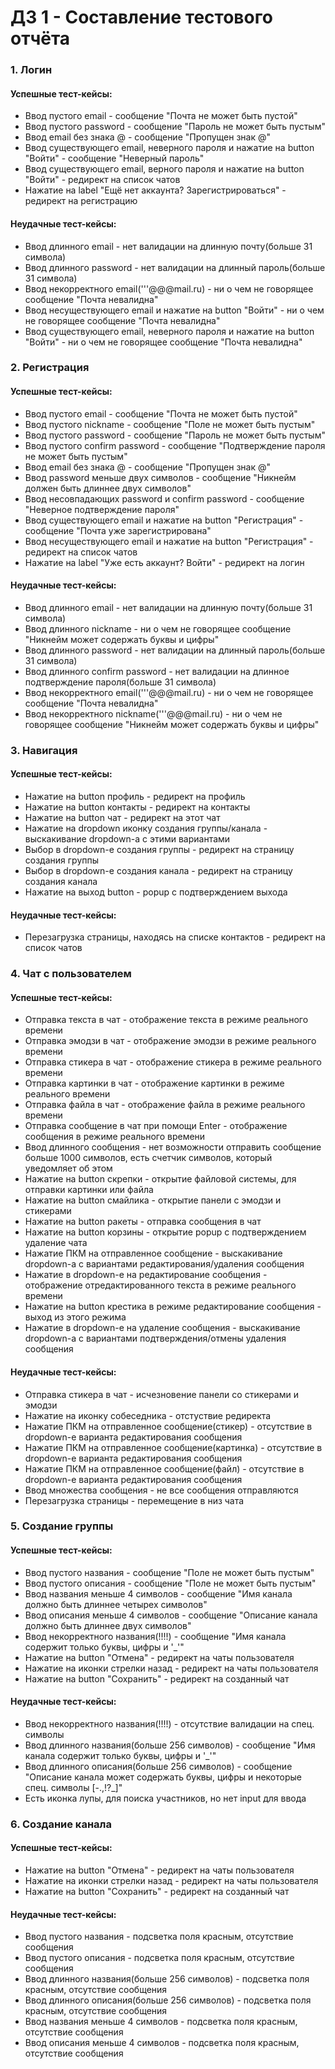 # ДЗ 1 - Составление тестового отчёта

### 1. Логин

#### Успешные тест-кейсы:
+ Ввод пустого email - сообщение "Почта не может быть пустой"
+ Ввод пустого password - сообщение "Пароль не может быть пустым"
+ Ввод email без знака @ - сообщение "Пропущен знак @"
+ Ввод существующего email, неверного пароля и нажатие на button "Войти" - сообщение "Неверный пароль"
+ Ввод существующего email, верного пароля и нажатие на button "Войти" - редирект на список чатов
+ Нажатие на label "Ещё нет аккаунта? Зарегистрироваться" - редирект на регистрацию

#### Неудачные тест-кейсы:
- Ввод длинного email - нет валидации на длинную почту(больше 31 символа)
- Ввод длинного password - нет валидации на длинный пароль(больше 31 символа)
- Ввод некорректного email('''@@@mail.ru) - ни о чем не говорящее сообщение "Почта невалидна"
- Ввод несуществующего email и нажатие на button "Войти" - ни о чем не говорящее сообщение "Почта невалидна"
- Ввод существующего email, неверного пароля и нажатие на button "Войти" - ни о чем не говорящее сообщение "Почта невалидна"

### 2. Регистрация

#### Успешные тест-кейсы:
+ Ввод пустого email - сообщение "Почта не может быть пустой"
+ Ввод пустого nickname - сообщение "Поле не может быть пустым"
+ Ввод пустого password - сообщение "Пароль не может быть пустым"
+ Ввод пустого confirm password - сообщение "Подтверждение пароля не может быть пустым"
+ Ввод email без знака @ - сообщение "Пропущен знак @"
+ Ввод password меньше двух символов - сообщение "Никнейм должен быть длиннее двух символов"
+ Ввод несовпадающих password и confirm password - сообщение "Неверное подтверждение пароля"
+ Ввод существующего email и нажатие на button "Регистрация" - сообщение "Почта уже зарегистрирована"
+ Ввод несуществующего email и нажатие на button "Регистрация" - редирект на список чатов
+ Нажатие на label "Уже есть аккаунт? Войти" - редирект на логин

#### Неудачные тест-кейсы:
- Ввод длинного email - нет валидации на длинную почту(больше 31 символа)
- Ввод длинного nickname - ни о чем не говорящее сообщение "Никнейм может содержать буквы и цифры"
- Ввод длинного password - нет валидации на длинный пароль(больше 31 символа)
- Ввод длинного confirm password - нет валидации на длинное подтверждение пароля(больше 31 символа)
- Ввод некорректного email('''@@@mail.ru) - ни о чем не говорящее сообщение "Почта невалидна"
- Ввод некорректного nickname('''@@@mail.ru) - ни о чем не говорящее сообщение "Никнейм может содержать буквы и цифры"

### 3. Навигация

#### Успешные тест-кейсы:
+ Нажатие на button профиль - редирект на профиль
+ Нажатие на button контакты - редирект на контакты
+ Нажатие на button чат - редирект на этот чат
+ Нажатие на dropdown иконку создания группы/канала - выскакивание dropdown-а с этими вариантами
+ Выбор в dropdown-е создания группы - редирект на страницу создания группы
+ Выбор в dropdown-е создания канала - редирект на страницу создания канала
+ Нажатие на выход button - popup с подтверждением выхода

#### Неудачные тест-кейсы:
- Перезагрузка страницы, находясь на списке контактов - редирект на список чатов 

### 4. Чат с пользователем

#### Успешные тест-кейсы:
+ Отправка текста в чат - отображение текста в режиме реального времени
+ Отправка эмодзи в чат - отображение эмодзи в режиме реального времени
+ Отправка стикера в чат - отображение стикера в режиме реального времени
+ Отправка картинки в чат - отображение картинки в режиме реального времени
+ Отправка файла в чат - отображение файла в режиме реального времени
+ Отправка сообщение в чат при помощи Enter - отображение сообщения в режиме реального времени
+ Ввод длинного сообщения - нет возможности отправить сообщение больше 1000 символов, есть счетчик символов, который уведомляет об этом
+ Нажатие на button скрепки - открытие файловой системы, для отправки картинки или файла
+ Нажатие на button смайлика - открытие панели с эмодзи и стикерами
+ Нажатие на button ракеты -  отправка сообщения в чат
+ Нажатие на button корзины -  открытие popup с подтверждением удаление чата
+ Нажатие ПКМ на отправленное сообщение - выскакивание dropdown-а с вариантами редактирования/удаления сообщения
+ Нажатие в dropdown-е на редактирование сообщения - отображение отредактированного текста в режиме реального времени
+ Нажатие на button крестика в режиме редактирование сообщения - выход из этого режима
+ Нажатие в dropdown-е на удаление сообщения - выскакивание dropdown-а с вариантами подтверждения/отмены удаления сообщения

#### Неудачные тест-кейсы:
- Отправка стикера в чат - исчезновение панели со стикерами и эмодзи
- Нажатие на иконку собеседника - отстуствие редиректа
- Нажатие ПКМ на отправленное сообщение(стикер) - отсутствие в dropdown-е варианта редактирования сообщения
- Нажатие ПКМ на отправленное сообщение(картинка) - отсутствие в dropdown-е варианта редактирования сообщения
- Нажатие ПКМ на отправленное сообщение(файл) - отсутствие в dropdown-е варианта редактирования сообщения
- Ввод множества сообщения - не все сообщения отправляются
- Перезагрузка страницы - перемещение в низ чата

### 5. Создание группы

#### Успешные тест-кейсы:
+ Ввод пустого названия - сообщение "Поле не может быть пустым"
+ Ввод пустого описания - сообщение "Поле не может быть пустым"
+ Ввод названия меньше 4 символов - сообщение "Имя канала должно быть длиннее четырех символов"
+ Ввод описания меньше 4 символов - сообщение "Описание канала должно быть длиннее двух символов"
+ Ввод некорректного названия(!!!!) - сообщение "Имя канала содержит только буквы, цифры и '_'"
+ Нажатие на button "Отмена" - редирект на чаты пользователя
+ Нажатие на иконки стрелки назад - редирект на чаты пользователя
+ Нажатие на button "Сохранить" - редирект на созданный чат

#### Неудачные тест-кейсы:
- Ввод некорректного названия(!!!!) - отсутствие валидации на спец. символы
- Ввод длинного названия(больше 256 символов) - сообщение "Имя канала содержит только буквы, цифры и '_'"
- Ввод длинного описания(больше 256 символов) - сообщение "Описание канала может содержать буквы, цифры и некоторые спец. символы [-.,!?_]"
- Есть иконка лупы, для поиска участников, но нет input для ввода

### 6. Создание канала

#### Успешные тест-кейсы:
+ Нажатие на button "Отмена" - редирект на чаты пользователя
+ Нажатие на иконки стрелки назад - редирект на чаты пользователя
+ Нажатие на button "Сохранить" - редирект на созданный чат

#### Неудачные тест-кейсы:
- Ввод пустого названия - подсветка поля красным, отсутствие сообщения
- Ввод пустого описания - подсветка поля красным, отсутствие сообщения
- Ввод длинного названия(больше 256 символов) - подсветка поля красным, отсутствие сообщения
- Ввод длинного описания(больше 256 символов) - подсветка поля красным, отсутствие сообщения
- Ввод названия меньше 4 символов - подсветка поля красным, отсутствие сообщения
- Ввод описания меньше 4 символов - подсветка поля красным, отсутствие сообщения

